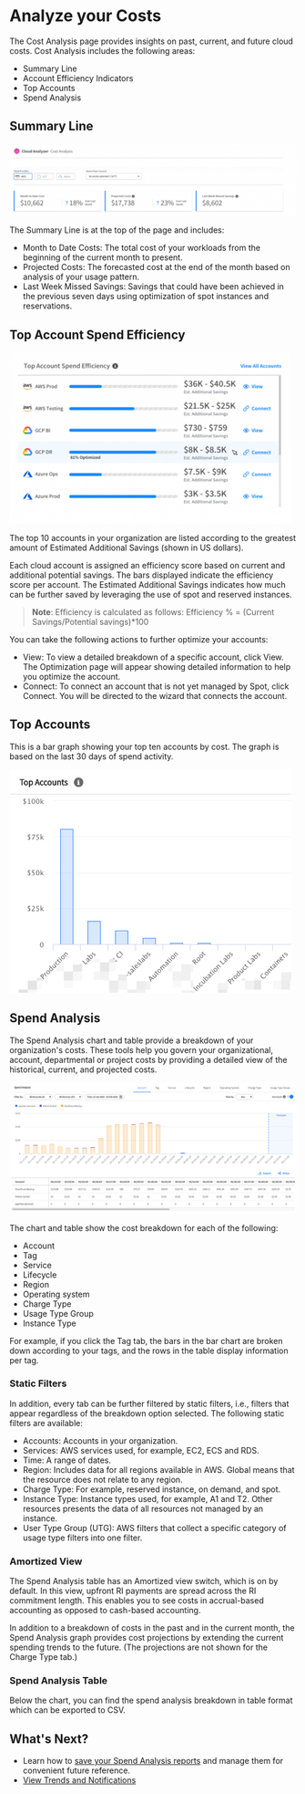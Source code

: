 # Analyze your Costs

The Cost Analysis page provides insights on past, current, and future cloud costs. Cost Analysis includes the following areas:

- Summary Line
- Account Efficiency Indicators
- Top Accounts
- Spend Analysis

## Summary Line

<img src="/cloud-analyzer/_media/tutorials-analyze-costs-01.png" />

The Summary Line is at the top of the page and includes:

- Month to Date Costs: The total cost of your workloads from the beginning of the current month to present.
- Projected Costs: The forecasted cost at the end of the month based on analysis of your usage pattern.
- Last Week Missed Savings: Savings that could have been achieved in the previous seven days using optimization of spot instances and reservations.

## Top Account Spend Efficiency

<img src="/cloud-analyzer/_media/tutorials-analyze-costs-02.png" width="495" height="301" />

The top 10 accounts in your organization are listed according to the greatest amount of Estimated Additional Savings (shown in US dollars).

Each cloud account is assigned an efficiency score based on current and additional potential savings. The bars displayed indicate the efficiency score per account. The Estimated Additional Savings indicates how much can be further saved by leveraging the use of spot and reserved instances.

> **Note**: Efficiency is calculated as follows: Efficiency % = (Current Savings/Potential savings)\*100

You can take the following actions to further optimize your accounts:

- View: To view a detailed breakdown of a specific account, click View. The Optimization page will appear showing detailed information to help you optimize the account.
- Connect: To connect an account that is not yet managed by Spot, click Connect. You will be directed to the wizard that connects the account.

## Top Accounts

This is a bar graph showing your top ten accounts by cost. The graph is based on the last 30 days of spend activity.

<img src="/cloud-analyzer/_media/tutorials-analyze-costs-03.png" width="495" height="392" />

## Spend Analysis

The Spend Analysis chart and table provide a breakdown of your organization's costs. These tools help you govern your organizational, account, departmental or project costs by providing a detailed view of the historical, current, and projected costs.

<img src="/cloud-analyzer/_media/tutorials-analyze-costs-04.png" />

The chart and table show the cost breakdown for each of the following:

- Account
- Tag
- Service
- Lifecycle
- Region
- Operating system
- Charge Type
- Usage Type Group
- Instance Type

For example, if you click the Tag tab, the bars in the bar chart are broken down according to your tags, and the rows in the table display information per tag.

### Static Filters

In addition, every tab can be further filtered by static filters, i.e., filters that appear regardless of the breakdown option selected. The following static filters are available:

- Accounts: Accounts in your organization.
- Services: AWS services used, for example, EC2, ECS and RDS.
- Time: A range of dates.
- Region: Includes data for all regions available in AWS. Global means that the resource does not relate to any region.
- Charge Type: For example, reserved instance, on demand, and spot.
- Instance Type: Instance types used, for example, A1 and T2. Other resources presents the data of all resources not managed by an instance.
- User Type Group (UTG): AWS filters that collect a specific category of usage type filters into one filter.

### Amortized View

The Spend Analysis table has an Amortized view switch, which is on by default. In this view, upfront RI payments are spread across the RI commitment length. This enables you to see costs in accrual-based accounting as opposed to cash-based accounting.

In addition to a breakdown of costs in the past and in the current month, the Spend Analysis graph provides cost projections by extending the current spending trends to the future. (The projections are not shown for the Charge Type tab.)

### Spend Analysis Table

Below the chart, you can find the spend analysis breakdown in table format which can be exported to CSV.

## What's Next?

- Learn how to [save your Spend Analysis reports](cloud-analyzer/tutorials/save-analysis-reports.md) and manage them for convenient future reference.
- [View Trends and Notifications](cloud-analyzer/tutorials/view-trends-notifications/)
